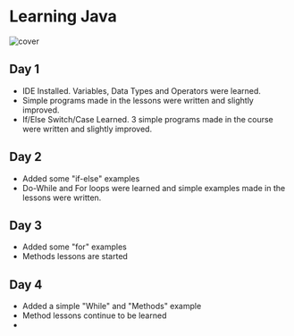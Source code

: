 # Learning Java
![cover](https://www.vectorlogo.zone/logos/java/java-ar21.svg)
## Day 1
* IDE Installed. Variables, Data Types and Operators were learned.
* Simple programs made in the lessons were written and slightly improved.
* If/Else Switch/Case Learned. 3 simple programs made in the course were written and slightly improved.
## Day 2
* Added some "if-else" examples
* Do-While and For loops were learned and simple examples made in the lessons were written.
## Day 3
* Added some "for" examples
* Methods lessons are started
## Day 4
* Added a simple "While" and "Methods" example
* Method lessons continue to be learned
*

